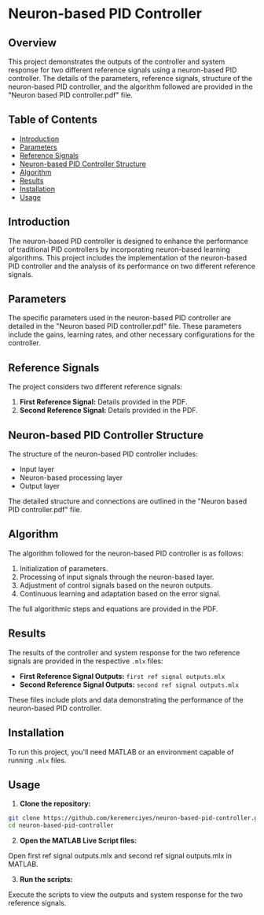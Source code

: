 # Neuron-based PID Controller

## Overview

This project demonstrates the outputs of the controller and system response for two different reference signals using a neuron-based PID controller. The details of the parameters, reference signals, structure of the neuron-based PID controller, and the algorithm followed are provided in the "Neuron based PID controller.pdf" file.

## Table of Contents

- [Introduction](#introduction)
- [Parameters](#parameters)
- [Reference Signals](#reference-signals)
- [Neuron-based PID Controller Structure](#neuron-based-pid-controller-structure)
- [Algorithm](#algorithm)
- [Results](#results)
- [Installation](#installation)
- [Usage](#usage)

## Introduction

The neuron-based PID controller is designed to enhance the performance of traditional PID controllers by incorporating neuron-based learning algorithms. This project includes the implementation of the neuron-based PID controller and the analysis of its performance on two different reference signals.

## Parameters

The specific parameters used in the neuron-based PID controller are detailed in the "Neuron based PID controller.pdf" file. These parameters include the gains, learning rates, and other necessary configurations for the controller.

## Reference Signals

The project considers two different reference signals:
1. **First Reference Signal:** Details provided in the PDF.
2. **Second Reference Signal:** Details provided in the PDF.

## Neuron-based PID Controller Structure

The structure of the neuron-based PID controller includes:
- Input layer
- Neuron-based processing layer
- Output layer

The detailed structure and connections are outlined in the "Neuron based PID controller.pdf" file.

## Algorithm

The algorithm followed for the neuron-based PID controller is as follows:
1. Initialization of parameters.
2. Processing of input signals through the neuron-based layer.
3. Adjustment of control signals based on the neuron outputs.
4. Continuous learning and adaptation based on the error signal.

The full algorithmic steps and equations are provided in the PDF.

## Results

The results of the controller and system response for the two reference signals are provided in the respective `.mlx` files:
- **First Reference Signal Outputs:** `first ref signal outputs.mlx`
- **Second Reference Signal Outputs:** `second ref signal outputs.mlx`

These files include plots and data demonstrating the performance of the neuron-based PID controller.

## Installation

To run this project, you'll need MATLAB or an environment capable of running `.mlx` files.

## Usage

1. **Clone the repository:**

```bash
git clone https://github.com/keremerciyes/neuron-based-pid-controller.git
cd neuron-based-pid-controller
```

2. **Open the MATLAB Live Script files:**

Open first ref signal outputs.mlx and second ref signal outputs.mlx in MATLAB.

3. **Run the scripts:**

Execute the scripts to view the outputs and system response for the two reference signals.
